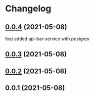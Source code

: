 # Changelog


## [0.0.4](https://github.com/macneib/cicd/compare/v0.0.3...v0.0.4) (2021-05-08)

feat added api-bar-service with postgres

## [0.0.3](https://github.com/macneib/cicd/compare/v0.0.2...v0.0.3) (2021-05-08)



## [0.0.2](https://github.com/macneib/cicd/compare/v0.0.1...v0.0.2) (2021-05-08)



## 0.0.1 (2021-05-08)
